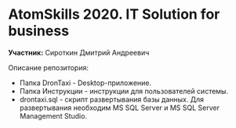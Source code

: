 # AtomSkills 2020. IT Solution for business

**Участник:** Сироткин Дмитрий Андреевич

Описание репозитория:  
- Папка DronTaxi - Desktop-приложение.
- Папка Инструкции - инструкции для пользователей системы.
- drontaxi.sql - скрипт развертывания базы данных. Для развертывания необходим MS SQL Server и MS SQL Server Management Studio.
